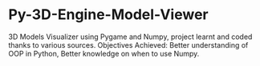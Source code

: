 # Py-3D-Engine-Model-Viewer
3D Models Visualizer using Pygame and Numpy, project learnt and coded thanks to various sources. Objectives Achieved: Better understanding of OOP in Python, Better knowledge on when to use Numpy.
